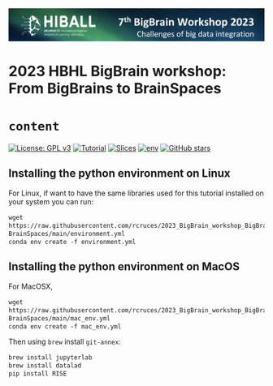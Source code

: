 <div style="text-align: right">
    <img src="https://raw.githubusercontent.com/rcruces/2023_BigBrain_workshop_BigBrains-BrainSpaces/main/code/img/BBWS2023_cropped.png" alt="" width="1200" id="hp"/>
</div>


# 2023 HBHL BigBrain workshop: From BigBrains to BrainSpaces
# `content`
[![License: GPL v3](https://img.shields.io/github/license/rcruces/2023_BBWS_content?color=blue)](https://www.gnu.org/licenses/gpl-3.0)
[![Tutorial](https://mybinder.org/badge_logo.svg)](https://mybinder.org/v2/gh/rcruces/2023_BBWS_environment/main?urlpath=git-pull%3Frepo%3Dhttps%253A%252F%252Fgithub.com%252Frcruces%252F2023_BBWS_content%26urlpath%3Dtree%252F2023_BBWS_content%252Fcode%252FBBWS2023_fromBBtoBS_Tutorial1.ipynb%26branch%3Dmain)
[![Slices](https://img.shields.io/badge/launch-slices-green)](https://mybinder.org/v2/gh/rcruces/2023_BBWS_environment/main?urlpath=git-pull%3Frepo%3Dhttps%253A%252F%252Fgithub.com%252Frcruces%252F2023_BBWS_content%26urlpath%3Dtree%252F2023_BBWS_content%252Fcode%252FBBWS2023_fromBBtoBS_slices.ipynb%26branch%3Dmain)
[![env](https://img.shields.io/badge/environment-2023_BBWS-orange)](https://github.com/rcruces/2023_BBWS_environment)
[![GitHub stars](https://img.shields.io/github/stars/rcruces/2023_BBWS_content?color=brightgreen)](https://github.com/rcruces/2023_BBWS_content/stargazers)

## Installing the python environment on Linux
For Linux, if want to have the same libraries used for this tutorial installed on your system you can run:
```
wget https://raw.githubusercontent.com/rcruces/2023_BigBrain_workshop_BigBrains-BrainSpaces/main/environment.yml
conda env create -f environment.yml
```

## Installing the python environment on MacOS
For MacOSX, 
```
wget https://raw.githubusercontent.com/rcruces/2023_BigBrain_workshop_BigBrains-BrainSpaces/main/mac_env.yml
conda env create -f mac_env.yml
```
Then using `brew` install `git-annex`:
```
brew install jupyterlab
brew install datalad
pip install RISE
```
